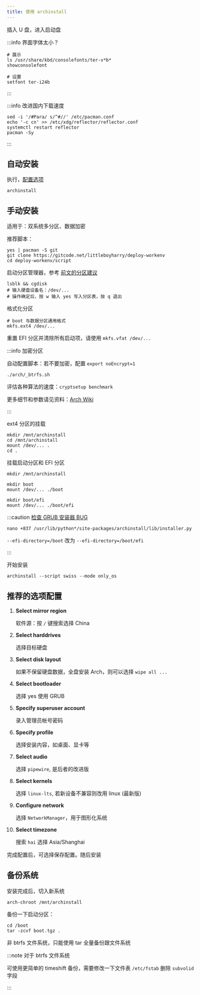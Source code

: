 ```yaml
---
title: 使用 archinstall
---
```


插入 U 盘，进入启动盘

:::info 界面字体太小？

```shell
# 展示
ls /usr/share/kbd/consolefonts/ter-v*b*
showconsolefont

# 设置
setfont ter-i24b
```

:::

:::info 改进国内下载速度

```shell
sed -i '/#Para/ s/^#//' /etc/pacman.conf
echo '-c cn' >> /etc/xdg/reflector/reflector.conf
systemctl restart reflector
pacman -Sy
```

:::

## 自动安装

执行，[配置选项](#推荐的选项配置)

    archinstall

## 手动安装

适用于：双系统多分区、数据加密

推荐脚本：

```shell
yes | pacman -S git
git clone https://gitcode.net/littleboyharry/deploy-workenv
cd deploy-workenv/script
```

启动分区管理器，参考 <a href="../part" target="_blank" >前文的分区建议</a>

    lsblk && cgdisk
    # 输入硬盘设备名：/dev/...
    # 操作确定后，按 w 输入 yes 写入分区表，按 q 退出

格式化分区

    # boot 与数据分区通用格式
    mkfs.ext4 /dev/...

重置 EFI 分区并清除所有启动项，请使用 `mkfs.vfat /dev/...`

:::info 加密分区

自动配置脚本：若不要加密，配置 `export noEncrypt=1`

    ./arch/_btrfs.sh

评估各种算法的速度：`cryptsetup benchmark`

更多细节和参数请见资料：[Arch Wiki](https://wiki.archlinux.org/title/Dm-crypt/Device_encryption)

:::

ext4 分区的挂载

```shell
mkdir /mnt/archinstall
cd /mnt/archinstall
mount /dev/... .
cd .
```

挂载启动分区和 EFI 分区

```shell
mkdir /mnt/archinstall

mkdir boot
mount /dev/... ./boot

mkdir boot/efi
mount /dev/... ./boot/efi
```

:::caution [检查 GRUB 安装器 BUG](https://github.com/archlinux/archinstall/issues/1189)

    nano +837 /usr/lib/python*/site-packages/archinstall/lib/installer.py

`--efi-directory=/boot` 改为 `--efi-directory=/boot/efi`

:::

开始安装

    archinstall --script swiss --mode only_os

## 推荐的选项配置

1. **Select mirror region**

   软件源：按 `/` 键搜索选择 China

2. **Select harddrives**

   选择目标硬盘

3. **Select disk layout**

   如果不保留硬盘数据，全盘安装 Arch，则可以选择 `wipe all ...`

4. **Select bootloader**

   选择 yes 使用 GRUB

5. **Specify superuser account**

   录入管理员帐号密码

6. **Specify profile**

   选择安装内容，如桌面、显卡等

7. **Select audio**

   选择 `pipewire`, 是后者的改进版

8. **Select kernels**

   选择 `linux-lts`, 若新设备不兼容则改用 linux (最新版)

9. **Configure network**

   选择 `NetworkManager`，用于图形化系统

10. **Select timezone**

    搜索 `hai` 选择 Asia/Shanghai

完成配置后，可选择保存配置。随后安装

## 备份系统

安装完成后，切入新系统

    arch-chroot /mnt/archinstall

备份一下启动分区：

```shell
cd /boot
tar -zcvf boot.tgz .
```

非 btrfs 文件系统，只能使用 tar 全量备份跟文件系统

:::note 对于 btrfs 文件系统

可使用更简单的 timeshift 备份，需要修改一下文件表 `/etc/fstab` 删除 `subvolid` 字段

:::
